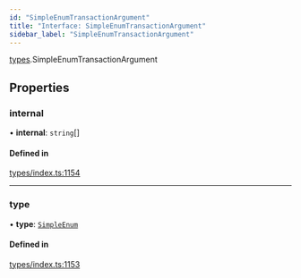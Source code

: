 ```yaml
---
id: "SimpleEnumTransactionArgument"
title: "Interface: SimpleEnumTransactionArgument"
sidebar_label: "SimpleEnumTransactionArgument"
---
```


[types](../../../modules/Types/Types.md).SimpleEnumTransactionArgument

## Properties

### internal

• **internal**: `string`[]

#### Defined in

[types/index.ts:1154](https://github.com/PolymeshAssociation/polymesh-sdk/blob/acc2284c/src/types/index.ts#L1154)

___

### type

• **type**: [`SimpleEnum`](../../../enums/Types/TransactionArgumentType/TransactionArgumentType.md#simpleenum)

#### Defined in

[types/index.ts:1153](https://github.com/PolymeshAssociation/polymesh-sdk/blob/acc2284c/src/types/index.ts#L1153)
